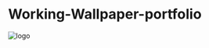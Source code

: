 # Working-Wallpaper-portfolio
![logo](https://github.com/x-imayank/Wallpapers/blob/main/assests/Screenshot%202024-01-25%20000303.png)

